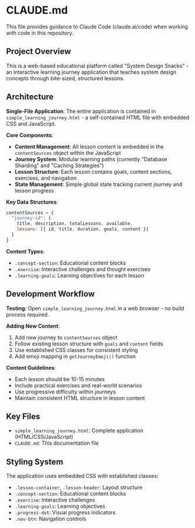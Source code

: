 # CLAUDE.md

This file provides guidance to Claude Code (claude.ai/code) when working with code in this repository.

## Project Overview

This is a web-based educational platform called "System Design Snacks" - an interactive learning journey application that teaches system design concepts through bite-sized, structured lessons.

## Architecture

**Single-File Application**: The entire application is contained in `simple_learning_journey.html` - a self-contained HTML file with embedded CSS and JavaScript.

**Core Components**:
- **Content Management**: All lesson content is embedded in the `contentSources` object within the JavaScript
- **Journey System**: Modular learning paths (currently "Database Sharding" and "Caching Strategies")
- **Lesson Structure**: Each lesson contains goals, content sections, exercises, and navigation
- **State Management**: Simple global state tracking current journey and lesson progress

**Key Data Structures**:
```javascript
contentSources = {
  "journey-id": {
    title, description, totalLessons, available,
    lessons: [{ id, title, duration, goals, content }]
  }
}
```

**Content Types**:
- `.concept-section`: Educational content blocks
- `.exercise`: Interactive challenges and thought exercises  
- `.learning-goals`: Learning objectives for each lesson

## Development Workflow

**Testing**: Open `simple_learning_journey.html` in a web browser - no build process required.

**Adding New Content**:
1. Add new journey to `contentSources` object
2. Follow existing lesson structure with `goals` and `content` fields
3. Use established CSS classes for consistent styling
4. Add emoji mapping in `getJourneyEmoji()` function

**Content Guidelines**:
- Each lesson should be 10-15 minutes
- Include practical exercises and real-world scenarios
- Use progressive difficulty within journeys
- Maintain consistent HTML structure in lesson content

## Key Files

- `simple_learning_journey.html`: Complete application (HTML/CSS/JavaScript)
- `CLAUDE.md`: This documentation file

## Styling System

The application uses embedded CSS with established classes:
- `.lesson-container`, `.lesson-header`: Layout structure
- `.concept-section`: Educational content blocks
- `.exercise`: Interactive challenges 
- `.learning-goals`: Learning objectives
- `.progress-dot`: Visual progress indicators
- `.nav-btn`: Navigation controls